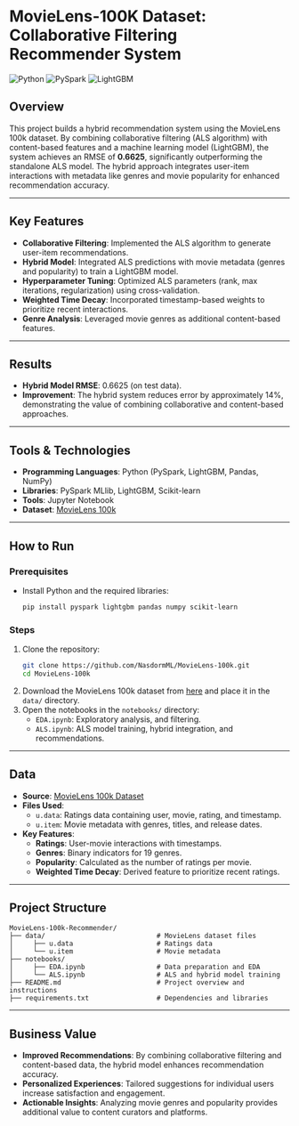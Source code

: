 # MovieLens-100K Dataset: Collaborative Filtering Recommender System

![Python](https://img.shields.io/badge/Python-3.11-brightgreen)
![PySpark](https://img.shields.io/badge/PySpark-3.4.1-orange)
![LightGBM](https://img.shields.io/badge/LightGBM-3.3.5-blue) 


## Overview
This project builds a hybrid recommendation system using the MovieLens 100k dataset. By combining collaborative filtering (ALS algorithm) with content-based features and a machine learning model (LightGBM), the system achieves an RMSE of **0.6625**, significantly outperforming the standalone ALS model. The hybrid approach integrates user-item interactions with metadata like genres and movie popularity for enhanced recommendation accuracy.

---

## Key Features
- **Collaborative Filtering**: Implemented the ALS algorithm to generate user-item recommendations.
- **Hybrid Model**: Integrated ALS predictions with movie metadata (genres and popularity) to train a LightGBM model.
- **Hyperparameter Tuning**: Optimized ALS parameters (rank, max iterations, regularization) using cross-validation.
- **Weighted Time Decay**: Incorporated timestamp-based weights to prioritize recent interactions.
- **Genre Analysis**: Leveraged movie genres as additional content-based features.

---

## Results
- **Hybrid Model RMSE**: 0.6625 (on test data).
- **Improvement**: The hybrid system reduces error by approximately 14%, demonstrating the value of combining collaborative and content-based approaches.

---

## Tools & Technologies
- **Programming Languages**: Python (PySpark, LightGBM, Pandas, NumPy)
- **Libraries**: PySpark MLlib, LightGBM, Scikit-learn
- **Tools**: Jupyter Notebook
- **Dataset**: [MovieLens 100k](https://grouplens.org/datasets/movielens/100k/)

---

## How to Run
### Prerequisites
- Install Python and the required libraries:
  ```bash
  pip install pyspark lightgbm pandas numpy scikit-learn
  ```

### Steps
1. Clone the repository:
   ```bash
   git clone https://github.com/NasdormML/MovieLens-100k.git
   cd MovieLens-100k
   ```
2. Download the MovieLens 100k dataset from [here](https://grouplens.org/datasets/movielens/100k/) and place it in the `data/` directory.
3. Open the notebooks in the `notebooks/` directory:
   - `EDA.ipynb`: Exploratory analysis, and filtering.
   - `ALS.ipynb`: ALS model training, hybrid integration, and recommendations.

---

## Data
- **Source**: [MovieLens 100k Dataset](https://grouplens.org/datasets/movielens/100k/)
- **Files Used**:
  - `u.data`: Ratings data containing user, movie, rating, and timestamp.
  - `u.item`: Movie metadata with genres, titles, and release dates.
- **Key Features**:
  - **Ratings**: User-movie interactions with timestamps.
  - **Genres**: Binary indicators for 19 genres.
  - **Popularity**: Calculated as the number of ratings per movie.
  - **Weighted Time Decay**: Derived feature to prioritize recent ratings.

---

## Project Structure
```
MovieLens-100k-Recommender/
├── data/                            # MovieLens dataset files
│     ├── u.data                     # Ratings data
│     └── u.item                     # Movie metadata
├── notebooks/
│     ├── EDA.ipynb                  # Data preparation and EDA
│     └── ALS.ipynb                  # ALS and hybrid model training
├── README.md                        # Project overview and instructions
├── requirements.txt                 # Dependencies and libraries
```

---

## Business Value
- **Improved Recommendations**: By combining collaborative filtering and content-based data, the hybrid model enhances recommendation accuracy.
- **Personalized Experiences**: Tailored suggestions for individual users increase satisfaction and engagement.
- **Actionable Insights**: Analyzing movie genres and popularity provides additional value to content curators and platforms.
